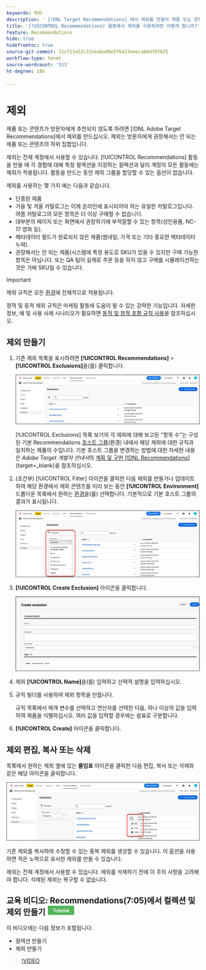 ```yaml
---
keywords: 제외
description: ' [!DNL Target Recommendations] 에서 제외를 만들어 제품 또는 콘텐츠를 방문자에게 추천하지 않도록 하는 방법에 대해 알아봅니다.'
title: '[!UICONTROL Recommendations] 활동에서 제외를 사용하려면 어떻게 합니까?'
feature: Recommendations
hide: true
hidefromtoc: true
source-git-commit: 31cf23a52c331eabad0e5f6423eeeca84df87625
workflow-type: tm+mt
source-wordcount: '513'
ht-degree: 18%

---
```


# 제외

제품 또는 콘텐츠가 방문자에게 추천되지 않도록 하려면 [!DNL Adobe Target Recommendations]에서 제외를 만드십시오. 제외는 방문자에게 권장해서는 안 되는 제품 또는 콘텐츠의 하위 집합입니다.

제외는 전체 계정에서 사용할 수 있습니다. [!UICONTROL Recommendations] 활동을 만들 때 각 경험에 대해 특정 컬렉션을 지정하는 컬렉션과 달리 계정의 모든 활동에는 제외가 적용됩니다. 활동을 만드는 동안 제외 그룹을 할당할 수 있는 옵션이 없습니다.

제외를 사용하는 몇 가지 예는 다음과 같습니다.

* 단종된 제품
* 가을 및 겨울 카탈로그는 이제 온라인에 표시되어야 하는 유일한 카탈로그입니다. 여름 카탈로그의 모든 항목은 더 이상 구매할 수 없습니다.
* 대부분의 페이지 또는 화면에서 권장하기에 부적절할 수 있는 항목(성인용품, NC-17 영화 등).
* 메타데이터 필드가 완료되지 않은 제품(썸네일, 가격 또는 기타 중요한 메타데이터 누락).
* 권장해서는 안 되는 제품(시스템에 특정 용도로 SKU가 있을 수 있지만 구매 가능한 항목은 아닙니다. 또는 QA 팀이 실제로 주문 등을 하지 않고 구매를 시뮬레이션하는 것은 가짜 SKU일 수 있습니다.

>[!IMPORTANT]
>
>제외 규칙은 모든 [환경](/help/main/administrating-target/environments.md)에 전체적으로 적용됩니다.
>
>정적 및 동적 제외 규칙은 마케팅 활동에 도움이 될 수 있는 강력한 기능입니다. 자세한 정보, 예 및 사용 사례 시나리오가 필요하면 [동적 및 정적 포함 규칙 사용](/help/main/c-recommendations/c-algorithms/use-dynamic-and-static-inclusion-rules.md#concept_4CB5C0FA705D4E449BD0B37B3D987F9F)을 참조하십시오.

## 제외 만들기

1. 기존 제외 목록을 표시하려면 **[!UICONTROL Recommendations]** > **[!UICONTROL Exclusions]**&#x200B;을(를) 클릭합니다.

   ![exclusions_list 이미지](assets/exclusions-list.png)

   [!UICONTROL Exclusions] 목록 보기의 각 제외에 대해 보고된 &quot;항목 수&quot;는 구성된 기본 Recommendations [호스트 그룹](/help/main/administrating-target/hosts.md)(환경) 내에서 해당 제외에 대한 규칙과 일치하는 제품의 수입니다. 기본 호스트 그룹을 변경하는 방법에 대한 자세한 내용은 *Adobe Target 개발자 안내서*&#x200B;의 [계획 및 구현 [!DNL Recommendations]](https://experienceleague.adobe.com/en/docs/target-dev/developer/recommendations){target=_blank}을 참조하십시오.

1. (조건부) [!UICONTROL Filter] 아이콘을 클릭한 다음 제외를 만들거나 업데이트하여 해당 환경에서 제외 콘텐츠를 미리 보는 동안 **[!UICONTROL Environment]** 드롭다운 목록에서 원하는 [환경](/help/main/administrating-target/environments.md)을(를) 선택합니다. 기본적으로 기본 호스트 그룹의 결과가 표시됩니다.

   ![제외 만들기](/help/main/c-recommendations/c-products/assets/choose-environment.png)

1. **[!UICONTROL Create Exclusion]** 아이콘을 클릭합니다.

   ![제외 대화 상자 만들기](/help/main/c-recommendations/c-products/assets/create-exclusion.png)

1. 제외 **[!UICONTROL Name]**&#x200B;을(를) 입력하고 선택적 설명을 입력하십시오.

1. 규칙 빌더를 사용하여 제외 항목을 만듭니다.

   규칙 목록에서 매개 변수를 선택하고 연산자를 선택한 다음, 하나 이상의 값을 입력하여 제품을 식별하십시오. 여러 값을 입력할 경우에는 쉼표로 구분합니다.

1. **[!UICONTROL Create]** 아이콘을 클릭합니다.

<!-- ## Create an exclusion using Advanced Search

You can also create exclusions using [!UICONTROL Advanced Search] on the [Catalog Search](/help/main/c-recommendations/c-products/catalog-search.md#save-as) page ( [!UICONTROL Recommendations] > [!UICONTROL Catalog Search] > [!UICONTROL Advanced Search]). 

![Save as dialog](/help/main/c-recommendations/c-products/assets/save-as.png)

After creating a search using "id > contains," for example, you can then click [!UICONTROL Save As] > [!UICONTROL Exclusion].

>[!IMPORTANT]
>
>The [!UICONTROL Advanced Search] functionality is case-insensitive; however, products returned at the time of delivery are based on case-sensitive search. This mismatch might lead to confusion. Ensure that you consider case-sensitivity when you create exclusions based on results using the Advanced Search functionality. For example, if you perform a search for "Holiday," that initial search lists results containing "Holiday" and "holiday." If you then create an exclusion with the intent to exclude products containing "holiday," only products containing "holiday" are excluded. Products containing "Holiday" are not excluded. -->

## 제외 편집, 복사 또는 삭제

목록에서 원하는 제외 옆에 있는 **줄임표** 아이콘을 클릭한 다음 편집, 복사 또는 삭제와 같은 해당 아이콘을 클릭합니다.

![옵션: 편집, 복사 및 삭제](/help/main/c-recommendations/c-products/assets/edit-copy-delete.png)

기존 제외를 복사하여 수정할 수 있는 중복 제외를 생성할 수 있습니다. 이 옵션을 사용하면 적은 노력으로 유사한 제외를 만들 수 있습니다.

제외는 전체 계정에서 사용할 수 있습니다. 제외를 삭제하기 전에 이 주의 사항을 고려해야 합니다. 삭제된 제외는 복구할 수 없습니다.

## 교육 비디오: Recommendations(7:05)에서 컬렉션 및 제외 만들기 ![튜토리얼 배지](/help/main/assets/tutorial.png)

이 비디오에는 다음 정보가 포함됩니다.

* 컬렉션 만들기
* 제외 만들기

>[!VIDEO](https://video.tv.adobe.com/v/27689)